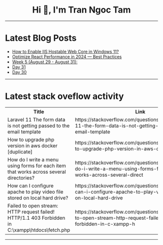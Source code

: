 <h1 align="center">Hi 👋, I'm Tran Ngoc Tam</h1>

---

# Latest Blog Posts 
<!-- BLOG-POST-LIST:START -->
- [How to Enable IIS Hostable Web Core in Windows 11?](https://dev.to/winsides/how-to-enable-iis-hostable-web-core-in-windows-11-3ggf)
- [Optimize React Performance in 2024 — Best Practices](https://dev.to/topeogunleye/optimize-react-performance-in-2024-best-practices-4f99)
- [Week 5 &lpar;August 29 - August 31&rpar;:](https://dev.to/janet0717/week-5-august-29-august-31-f6i)
- [Day 31](https://dev.to/janet0717/day-31-1142)
- [Day 30](https://dev.to/janet0717/day-30-2hck)
<!-- BLOG-POST-LIST:END -->

---

# Latest stack oveflow activity
<table>
  <tr><th>Title</th><th>Link</th></tr>
  <!-- STACKOVERFLOW:START --><tr><td>Laravel 11 The form data is not getting passed to the email template</td><td>https://stackoverflow.com/questions/78941609/laravel-11-the-form-data-is-not-getting-passed-to-the-email-template</td></tr><tr><td>How to upgrade php version in aws docker [duplicate]</td><td>https://stackoverflow.com/questions/78941397/how-to-upgrade-php-version-in-aws-docker</td></tr><tr><td>How do I write a menu using forms for each item that works across several directories?</td><td>https://stackoverflow.com/questions/78941331/how-do-i-write-a-menu-using-forms-for-each-item-that-works-across-several-direct</td></tr><tr><td>How can I configure apache to play video file stored on local hard drive?</td><td>https://stackoverflow.com/questions/78941265/how-can-i-configure-apache-to-play-video-file-stored-on-local-hard-drive</td></tr><tr><td>Failed to open stream: HTTP request failed! HTTP/1.1 403 Forbidden in C:\xampp\htdocs\fetch.php</td><td>https://stackoverflow.com/questions/78941189/failed-to-open-stream-http-request-failed-http-1-1-403-forbidden-in-c-xampp-h</td></tr><!-- STACKOVERFLOW:END -->
</table>

---


